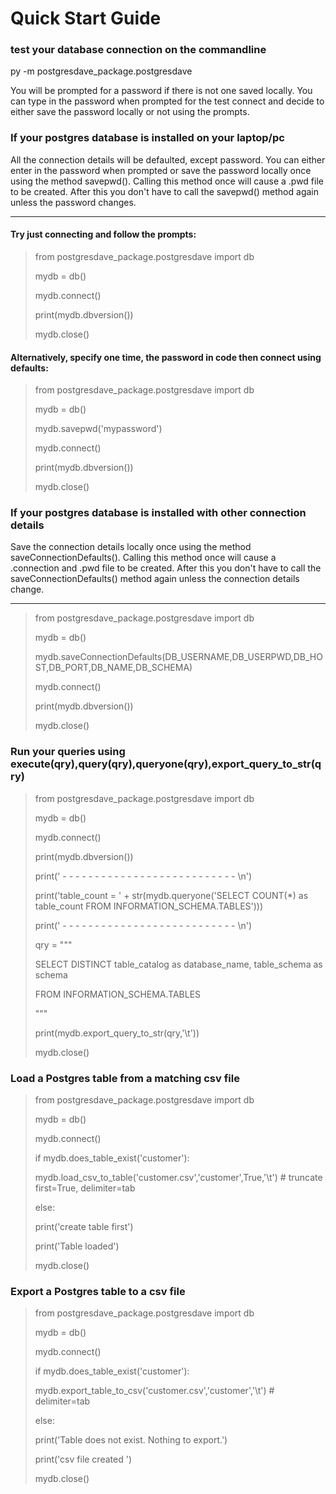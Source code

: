 # Quick Start Guide

### test your database connection on the commandline
py -m postgresdave_package.postgresdave

You will be prompted for a password if there is not one saved locally.  You can type in the password when prompted for the test connect and decide to either save the password locally or not using the prompts.

### If your postgres database is installed on your laptop/pc

All the connection details will be defaulted, except password.  You can either enter in the password when prompted or save the password locally once using the method savepwd().  Calling this method once will cause a .pwd file to be created.  After this you don't have to call the savepwd() method again unless the password changes.

---

#### Try just connecting and follow the prompts:
>
> from postgresdave_package.postgresdave import db 
>
> mydb = db()
>
> mydb.connect()
>
> print(mydb.dbversion())
>
> mydb.close()
> 


#### Alternatively, specify one time, the password in code then connect using defaults:
>
> from postgresdave_package.postgresdave import db 
>
> mydb = db()
>
> mydb.savepwd('mypassword')
>
> mydb.connect()
>
> print(mydb.dbversion())
>
> mydb.close()
> 

### If your postgres database is installed with other connection details

Save the connection details locally once using the method saveConnectionDefaults().  Calling this method once will cause a .connection and .pwd file to be created.  After this you don't have to call the saveConnectionDefaults() method again unless the connection details change.

---
>
> from postgresdave_package.postgresdave import db 
>
> mydb = db()
>
> mydb.saveConnectionDefaults(DB_USERNAME,DB_USERPWD,DB_HOST,DB_PORT,DB_NAME,DB_SCHEMA)
>
> mydb.connect()
>
> print(mydb.dbversion())
>
> mydb.close()
> 

### Run your queries using execute(qry),query(qry),queryone(qry),export_query_to_str(qry)

>
> from postgresdave_package.postgresdave import db 
>
> mydb = db()
>
> mydb.connect()
>
> print(mydb.dbversion())
>
> print(' - - - - - - - - - - - - - - - - - - - - - - - - - - -  \n')
>
> print('table_count = ' + str(mydb.queryone('SELECT COUNT(*) as table_count FROM INFORMATION_SCHEMA.TABLES')))
>
> print(' - - - - - - - - - - - - - - - - - - - - - - - - - - -  \n')
> 
> qry = """
>
> SELECT DISTINCT table_catalog as database_name, table_schema as schema 
>
> FROM INFORMATION_SCHEMA.TABLES
>
> """
>
> print(mydb.export_query_to_str(qry,'\t'))
> 
> mydb.close()
> 

### Load a Postgres table from a matching csv file

>
> from postgresdave_package.postgresdave import db 
>
> mydb = db()
>
> mydb.connect()
>
> if mydb.does_table_exist('customer'):
>
>	mydb.load_csv_to_table('customer.csv','customer',True,'\t') # truncate first=True, delimiter=tab
>
> else:
>
>	print('create table first')
>
> print('Table loaded')
>
> mydb.close()
>

### Export a Postgres table to a csv file

>
> from postgresdave_package.postgresdave import db 
>
> mydb = db()
>
> mydb.connect()
>
> if mydb.does_table_exist('customer'):
>
>	mydb.export_table_to_csv('customer.csv','customer','\t') # delimiter=tab
>
> else:
>
>	print('Table does not exist.  Nothing to export.')
>
> print('csv file created ')
>
> mydb.close()
>
